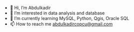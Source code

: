 - 👋 Hi, I’m Abdulkadir
- 👀 I’m interested in data analysis and database 
- 🌱 I’m currently learning MySQL, Python, Qgis, Oracle SQL
- 📫 How to reach me abdulkadircopcu@gmail.com

<!---
abdulkadir6/abdulkadir6 is a ✨ special ✨ repository because its `README.md` (this file) appears on your GitHub profile.
You can click the Preview link to take a look at your changes.
--->
